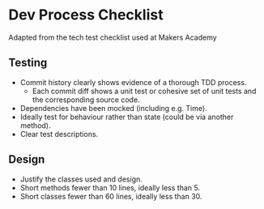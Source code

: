# Dev Process Checklist

Adapted from the tech test checklist used at Makers Academy

## Testing

* Commit history clearly shows evidence of a thorough TDD process.
  * Each commit diff shows a unit test or cohesive set of unit tests and the corresponding source code.
* Dependencies have been mocked (including e.g. Time).
* Ideally test for behaviour rather than state (could be via another method).
* Clear test descriptions.

## Design

* Justify the classes used and design.
* Short methods fewer than 10 lines, ideally less than 5.
* Short classes fewer than 60 lines, ideally less than 30.
